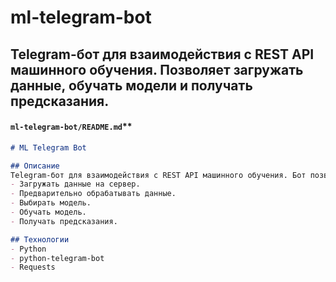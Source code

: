 # ml-telegram-bot
Telegram-бот для взаимодействия с REST API машинного обучения. Позволяет загружать данные, обучать модели и получать предсказания.
---

#### `ml-telegram-bot/README.md`**
```markdown
# ML Telegram Bot

## Описание
Telegram-бот для взаимодействия с REST API машинного обучения. Бот позволяет:
- Загружать данные на сервер.
- Предварительно обрабатывать данные.
- Выбирать модель.
- Обучать модель.
- Получать предсказания.

## Технологии
- Python
- python-telegram-bot
- Requests
